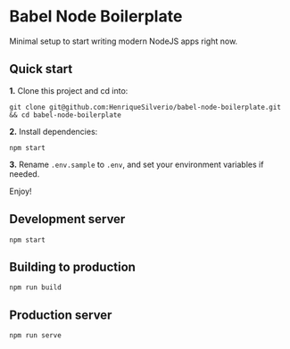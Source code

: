 # Babel Node Boilerplate

Minimal setup to start writing modern NodeJS apps right now.

## Quick start

**1.** Clone this project and cd into:

```
git clone git@github.com:HenriqueSilverio/babel-node-boilerplate.git && cd babel-node-boilerplate
```

**2.** Install dependencies:

```
npm start
```

**3.** Rename `.env.sample` to `.env`, and set your environment variables if needed.

Enjoy!

## Development server

```
npm start
```

## Building to production

```
npm run build
```

## Production server

```
npm run serve
```
